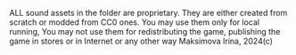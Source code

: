 ALL sound assets in the folder are proprietary.
They are either created from scratch or modded from CC0 ones.
You may use them only for local running,
You may not use them for redistributing the game, publishing the game in stores
or in Internet or any other way
Maksimova Irina, 2024(c)

